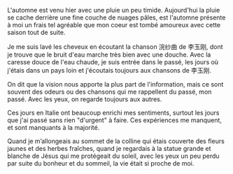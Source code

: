 L'automne est venu hier avec une pluie un peu timide. Aujourd'hui la pluie se cache derrière une fine couche de nuages pâles, est l'automne présente à moi un frais tel agréable que mon coeur est tombé amoureux avec cette saison tout de suite.

Je me suis lavé les cheveux en écoutant la chanson 浣纱曲 de 李玉刚, dont je trouve que le bruit d'eau marche très bien avec une douche. Avec la caresse douce de l'eau chaude, je suis entrée dans le passé, les jours où j'étais dans un pays loin et j'écoutais toujours aux chansons de 李玉刚. 

On dit que la vision nous apporte la plus part de l'information, mais ce sont souvent des odeurs ou des chansons qui me rappellent du passé, mon passé. Avec les yeux, on regarde toujours aux autres. 

Ces jours en Italie ont beaucoup enrichi mes sentiments, surtout les jours que j'ai passé sans rien "d'urgent" à faire. Ces expériences me manquent, et sont manquants à la majorité.

Quand je m’allongeais au sommet de la colline qui étais couverte des fleurs jaunes et des herbes fraîches, quand je regardais à la statue grande et blanche de Jésus qui me protégeait du soleil, avec les yeux un peu perdu par suite du bonheur et du sommeil, la vie était si proche de moi.